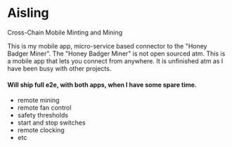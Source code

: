 # Aisling

Cross-Chain Mobile Minting and Mining


This is my mobile app, micro-service based connector to the "Honey Badger Miner". The "Honey Badger Miner" is not open sourced atm. This is a  mobile app that lets you connect from anywhere. It is unfinished atm as I have been busy with other projects. 

#### Will ship full e2e, with both apps, when I have some spare time.
- remote mining
- remote fan control
- safety thresholds
- start and stop switches
- remote clocking
- etc
